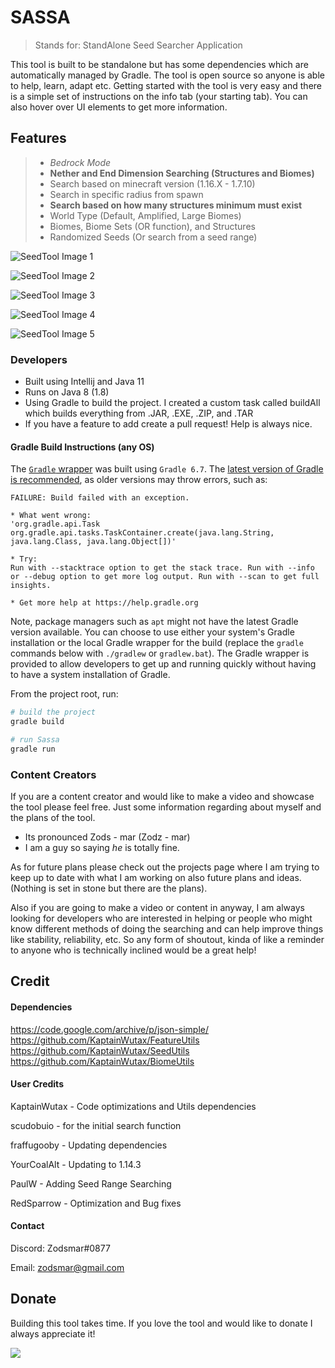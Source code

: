 # SASSA

> Stands for: StandAlone Seed Searcher Application

This tool is built to be standalone but has some dependencies which are automatically managed by Gradle. The tool is open source so anyone is able to help, learn, adapt etc.
Getting started with the tool is very easy and there is a simple set of instructions on the info tab (your starting tab). You can
also hover over UI elements to get more information.

## Features

> - *Bedrock Mode*
> - **Nether and End Dimension Searching (Structures and Biomes)**
> - Search based on minecraft version (1.16.X - 1.7.10)
> - Search in specific radius from spawn
> - **Search based on how many structures minimum must exist**
> - World Type (Default, Amplified, Large Biomes)
> - Biomes, Biome Sets (OR function), and Structures
> - Randomized Seeds (Or search from a seed range)


![SeedTool Image 1](https://imgur.com/WyPWotg.png)

![SeedTool Image 2](https://imgur.com/zKAjEgN.png)

![SeedTool Image 3](https://imgur.com/ESwTnVB.png)

![SeedTool Image 4](https://imgur.com/S1C6W5C.png)

![SeedTool Image 5](https://imgur.com/o9tsdYy.png)

### Developers

- Built using Intellij and Java 11
- Runs on Java 8 (1.8)
- Using Gradle to build the project. I created a custom task called buildAll which
builds everything from .JAR, .EXE, .ZIP, and .TAR
- If you have a feature to add create a pull request! Help is always nice.

#### Gradle Build Instructions (any OS)

The [`Gradle` wrapper](https://docs.gradle.org/current/userguide/gradle_wrapper.html) was built using `Gradle 6.7`.
The [latest version of Gradle is recommended](https://gradle.org/install/), as older versions may throw errors, such as:


```
FAILURE: Build failed with an exception.

* What went wrong:
'org.gradle.api.Task org.gradle.api.tasks.TaskContainer.create(java.lang.String, java.lang.Class, java.lang.Object[])'

* Try:
Run with --stacktrace option to get the stack trace. Run with --info or --debug option to get more log output. Run with --scan to get full insights.

* Get more help at https://help.gradle.org
```

Note, package managers such as `apt` might not have the latest Gradle version available.
You can choose to use either your system's Gradle installation or the local Gradle wrapper for the build (replace the `gradle` commands below with `./gradlew` or `gradlew.bat`).
The Gradle wrapper is provided to allow developers to get up and running quickly without having to have a system installation of Gradle.

From the project root, run:

```bash
# build the project
gradle build

# run Sassa
gradle run
```

### Content Creators

If you are a content creator and would like to make a video and showcase the tool please feel free.
Just some information regarding about myself and the plans of the tool.

- Its pronounced Zods - mar (Zodz - mar)
- I am a guy so saying *he* is totally fine.

As for future plans please check out the projects page where I am trying to keep up to date with what
I am working on also future plans and ideas. (Nothing is set in stone but there are the plans).

Also if you are going to make a video or content in anyway, I am always looking for developers who
are interested in helping or people who might know different methods of doing the searching and can help
improve things like stability, reliability, etc. So any form of shoutout, kinda of like a reminder to anyone
who is technically inclined would be a great help!

## Credit

#### Dependencies

https://code.google.com/archive/p/json-simple/ <br />
https://github.com/KaptainWutax/FeatureUtils <br />
https://github.com/KaptainWutax/SeedUtils <br />
https://github.com/KaptainWutax/BiomeUtils <br />


#### User Credits

KaptainWutax - Code optimizations and Utils dependencies

scudobuio - for the initial search function

fraffugooby - Updating dependencies

YourCoalAlt - Updating to 1.14.3

PaulW - Adding Seed Range Searching

RedSparrow - Optimization and Bug fixes

#### Contact

Discord: Zodsmar#0877

Email: zodsmar@gmail.com

## Donate

Building this tool takes time. If you love the tool and would like to donate I always appreciate it!

[![](https://www.paypalobjects.com/en_US/i/btn/btn_donateCC_LG.gif)](https://www.paypal.com/cgi-bin/webscr?cmd=_donations&business=W9E3YQAKQWC34&currency_code=CAD&source=url)

